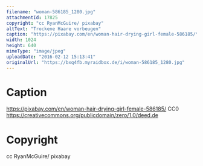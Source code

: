 ```yaml
---
filename: "woman-586185_1280.jpg"
attachmentId: 17825
copyright: "cc RyanMcGuire/ pixabay"
altText: "Trockene Haare vorbeugen"
caption: "https://pixabay.com/en/woman-hair-drying-girl-female-586185/\nCC0\nhttps://creativecommons.org/publicdomain/zero/1.0/deed.de"
width: 1024
height: 640
mimeType: "image/jpeg"
uploadDate: "2016-02-12 15:13:41"
originalUrl: "https://bxq4fb.myraidbox.de/i/woman-586185_1280.jpg"
---
```


# Caption

https://pixabay.com/en/woman-hair-drying-girl-female-586185/
CC0
https://creativecommons.org/publicdomain/zero/1.0/deed.de

# Copyright

cc RyanMcGuire/ pixabay
